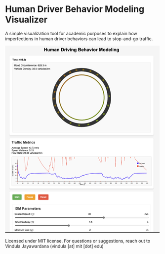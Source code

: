 # Human Driver Behavior Modeling Visualizer

A simple visualization tool for academic purposes to explain how imperfections in human driver behaviors can lead to stop-and-go traffic. 

<img src="dashboard.png" alt="Screenshot of the dashboard" width="500">

Licensed under MIT license. For questions or suggestions, reach out to Vindula Jayawardana (vindula [at] mit [dot] edu)



